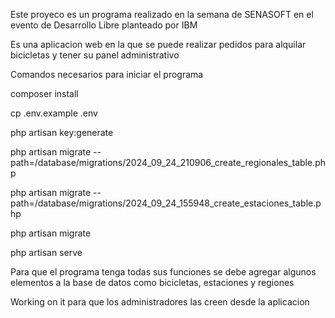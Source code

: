 Este proyeco es un programa realizado en la semana de SENASOFT en el evento de Desarrollo Libre planteado por IBM

Es una aplicacion web en la que se puede realizar pedidos para alquilar bicicletas y tener su panel administrativo

Comandos necesarios para iniciar el programa

composer install

cp .env.example .env

php artisan key:generate

php artisan migrate --path=/database/migrations/2024_09_24_210906_create_regionales_table.php

php artisan migrate --path=/database/migrations/2024_09_24_155948_create_estaciones_table.php

php artisan migrate

php artisan serve

Para que el programa tenga todas sus funciones se debe agregar algunos elementos a la base de datos como bicicletas, estaciones y regiones

Working on it para que los administradores las creen desde la aplicacion
